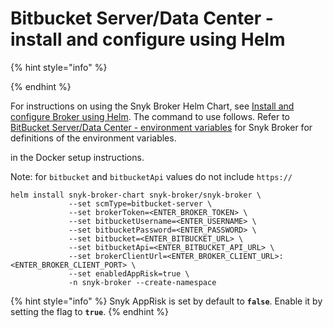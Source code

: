 # Bitbucket Server/Data Center - install and configure using Helm

{% hint style="info" %}

{% endhint %}

For instructions on using the Snyk Broker Helm Chart, see [Install and configure Broker using Helm](../install-and-configure-broker-using-helm.md). The command to use follows. Refer to [BitBucket Server/Data Center - environment variables](bitbucket-server-data-center-environment-variables-for-snyk-broker.md) for Snyk Broker for definitions of the environment variables.

&#x20;in the Docker setup instructions.

Note: for `bitbucket` and `bitbucketApi` values do not include `https://`

```
helm install snyk-broker-chart snyk-broker/snyk-broker \
             --set scmType=bitbucket-server \
             --set brokerToken=<ENTER_BROKER_TOKEN> \
             --set bitbucketUsername=<ENTER_USERNAME> \
             --set bitbucketPassword=<ENTER_PASSWORD> \
             --set bitbucket=<ENTER_BITBUCKET_URL> \
             --set bitbucketApi=<ENTER_BITBUCKET_API_URL> \
             --set brokerClientUrl=<ENTER_BROKER_CLIENT_URL>:<ENTER_BROKER_CLIENT_PORT> \
             --set enabledAppRisk=true \
             -n snyk-broker --create-namespace
```

{% hint style="info" %}
Snyk AppRisk is set by default to **`false`**. Enable it by setting the flag to **`true`**.
{% endhint %}

